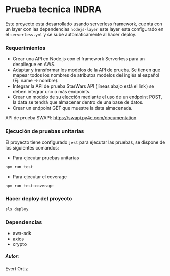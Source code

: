 # Prueba tecnica INDRA

Este proyecto esta desarrollado usando serverless framework, cuenta con un layer con las dependencias `nodejs-layer` este layer esta configurado en el `serverless.yml` y se sube automaticamente al hacer deploy.

### Requerimientos

- Crear una API en Node.js con el framework Serverless para un despliegue en AWS.
- Adaptar y transformar los modelos de la API de prueba. Se tienen que mapear todos los nombres de atributos modelos del inglés al español (Ej: name -> nombre).
- Integrar la API de prueba StarWars API (líneas abajo está el link) se deben integrar uno o más endpoints.
- Crear un modelo de su elección mediante el uso de un endpoint POST, la data se tendrá que almacenar dentro de una base de datos.
- Crear un endpoint GET que muestre la data almacenada.

API de prueba SWAPI: https://swapi.py4e.com/documentation

### Ejecución de pruebas unitarias

El proyecto tiene configurado `jest` para ejecutar las pruebas, se dispone de los siguientes comandos:

- Para ejecutar pruebas unitarias

```
npm run test
```

- Para ejecutar el coverage

```
npm run test:coverage
```

### Hacer deploy del proyecto

```
sls deploy
```

### Dependencias

- aws-sdk
- axios
- crypto

##### Autor:

Evert Ortiz
